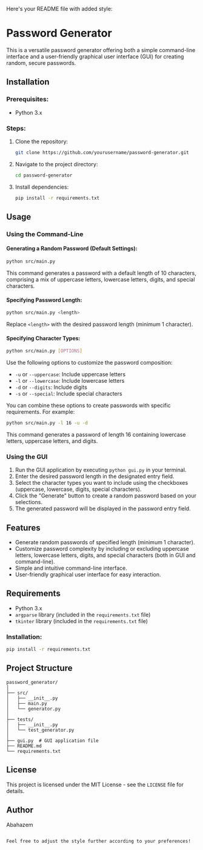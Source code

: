Here's your README file with added style:


# Password Generator

This is a versatile password generator offering both a simple command-line interface and a user-friendly graphical user interface (GUI) for creating random, secure passwords.

## Installation

### Prerequisites:

- Python 3.x

### Steps:

1. Clone the repository:

    ```bash
    git clone https://github.com/yourusername/password-generator.git
    ```

2. Navigate to the project directory:

    ```bash
    cd password-generator
    ```

3. Install dependencies:

    ```bash
    pip install -r requirements.txt
    ```

## Usage

### Using the Command-Line

#### Generating a Random Password (Default Settings):

```bash
python src/main.py
```

This command generates a password with a default length of 10 characters, comprising a mix of uppercase letters, lowercase letters, digits, and special characters.

#### Specifying Password Length:

```bash
python src/main.py <length>
```

Replace `<length>` with the desired password length (minimum 1 character).

#### Specifying Character Types:

```bash
python src/main.py [OPTIONS]
```

Use the following options to customize the password composition:

- `-u` or `--uppercase`: Include uppercase letters
- `-l` or `--lowercase`: Include lowercase letters
- `-d` or `--digits`: Include digits
- `-s` or `--special`: Include special characters

You can combine these options to create passwords with specific requirements. For example:

```bash
python src/main.py -l 16 -u -d
```

This command generates a password of length 16 containing lowercase letters, uppercase letters, and digits.

### Using the GUI

1. Run the GUI application by executing `python gui.py` in your terminal.
2. Enter the desired password length in the designated entry field.
3. Select the character types you want to include using the checkboxes (uppercase, lowercase, digits, special characters).
4. Click the "Generate" button to create a random password based on your selections.
5. The generated password will be displayed in the password entry field.

## Features

- Generate random passwords of specified length (minimum 1 character).
- Customize password complexity by including or excluding uppercase letters, lowercase letters, digits, and special characters (both in GUI and command-line).
- Simple and intuitive command-line interface.
- User-friendly graphical user interface for easy interaction.

## Requirements

- Python 3.x
- `argparse` library (included in the `requirements.txt` file)
- `tkinter` library (included in the `requirements.txt` file)

### Installation:

```bash
pip install -r requirements.txt
```

## Project Structure

```plaintext
password_generator/
│
├── src/
│   ├── __init__.py
│   ├── main.py
│   └── generator.py
│
├── tests/
│   ├── __init__.py
│   └── test_generator.py
│
├── gui.py  # GUI application file
├── README.md
└── requirements.txt
```

## License

This project is licensed under the MIT License - see the `LICENSE` file for details.

## Author

Abahazem
```

Feel free to adjust the style further according to your preferences!

